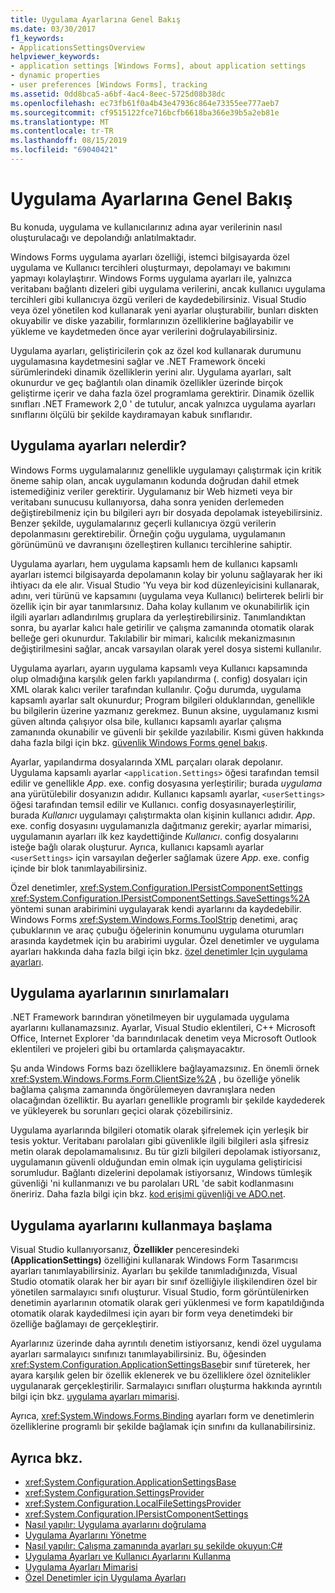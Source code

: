 ```yaml
---
title: Uygulama Ayarlarına Genel Bakış
ms.date: 03/30/2017
f1_keywords:
- ApplicationsSettingsOverview
helpviewer_keywords:
- application settings [Windows Forms], about application settings
- dynamic properties
- user preferences [Windows Forms], tracking
ms.assetid: 0dd8bca5-a6bf-4ac4-8eec-5725d08b38dc
ms.openlocfilehash: ec73fb61f0a4b43e47936c864e73355ee777aeb7
ms.sourcegitcommit: cf9515122fce716bcfb6618ba366e39b5a2eb81e
ms.translationtype: MT
ms.contentlocale: tr-TR
ms.lasthandoff: 08/15/2019
ms.locfileid: "69040421"
---
```

# <a name="application-settings-overview"></a>Uygulama Ayarlarına Genel Bakış
Bu konuda, uygulama ve kullanıcılarınız adına ayar verilerinin nasıl oluşturulacağı ve depolandığı anlatılmaktadır.

 Windows Forms uygulama ayarları özelliği, istemci bilgisayarda özel uygulama ve Kullanıcı tercihleri oluşturmayı, depolamayı ve bakımını yapmayı kolaylaştırır. Windows Forms uygulama ayarları ile, yalnızca veritabanı bağlantı dizeleri gibi uygulama verilerini, ancak kullanıcı uygulama tercihleri gibi kullanıcıya özgü verileri de kaydedebilirsiniz. Visual Studio veya özel yönetilen kod kullanarak yeni ayarlar oluşturabilir, bunları diskten okuyabilir ve diske yazabilir, formlarınızın özelliklerine bağlayabilir ve yükleme ve kaydetmeden önce ayar verilerini doğrulayabilirsiniz.

 Uygulama ayarları, geliştiricilerin çok az özel kod kullanarak durumunu uygulamasına kaydetmesini sağlar ve .NET Framework önceki sürümlerindeki dinamik özelliklerin yerini alır. Uygulama ayarları, salt okunurdur ve geç bağlantılı olan dinamik özellikler üzerinde birçok geliştirme içerir ve daha fazla özel programlama gerektirir. Dinamik özellik sınıfları .NET Framework 2,0 ' de tutulur, ancak yalnızca uygulama ayarları sınıflarını ölçülü bir şekilde kaydıramayan kabuk sınıflarıdır.

## <a name="what-are-application-settings"></a>Uygulama ayarları nelerdir?
 Windows Forms uygulamalarınız genellikle uygulamayı çalıştırmak için kritik öneme sahip olan, ancak uygulamanın kodunda doğrudan dahil etmek istemediğiniz veriler gerektirir. Uygulamanız bir Web hizmeti veya bir veritabanı sunucusu kullanıyorsa, daha sonra yeniden derlemeden değiştirebilmeniz için bu bilgileri ayrı bir dosyada depolamak isteyebilirsiniz. Benzer şekilde, uygulamalarınız geçerli kullanıcıya özgü verilerin depolanmasını gerektirebilir. Örneğin çoğu uygulama, uygulamanın görünümünü ve davranışını özelleştiren kullanıcı tercihlerine sahiptir.

 Uygulama ayarları, hem uygulama kapsamlı hem de kullanıcı kapsamlı ayarları istemci bilgisayarda depolamanın kolay bir yolunu sağlayarak her iki ihtiyacı da ele alır. Visual Studio 'Yu veya bir kod düzenleyicisini kullanarak, adını, veri türünü ve kapsamını (uygulama veya Kullanıcı) belirterek belirli bir özellik için bir ayar tanımlarsınız. Daha kolay kullanım ve okunabilirlik için ilgili ayarları adlandırılmış gruplara da yerleştirebilirsiniz. Tanımlandıktan sonra, bu ayarlar kalıcı hale getirilir ve çalışma zamanında otomatik olarak belleğe geri okunurdur. Takılabilir bir mimari, kalıcılık mekanizmasının değiştirilmesini sağlar, ancak varsayılan olarak yerel dosya sistemi kullanılır.

 Uygulama ayarları, ayarın uygulama kapsamlı veya Kullanıcı kapsamında olup olmadığına karşılık gelen farklı yapılandırma (. config) dosyaları için XML olarak kalıcı veriler tarafından kullanılır. Çoğu durumda, uygulama kapsamlı ayarlar salt okunurdur; Program bilgileri olduklarından, genellikle bu bilgilerin üzerine yazmanız gerekmez. Bunun aksine, uygulamanız kısmi güven altında çalışıyor olsa bile, kullanıcı kapsamlı ayarlar çalışma zamanında okunabilir ve güvenli bir şekilde yazılabilir. Kısmi güven hakkında daha fazla bilgi için bkz. [güvenlik Windows Forms genel bakış](../security-in-windows-forms-overview.md).

 Ayarlar, yapılandırma dosyalarında XML parçaları olarak depolanır. Uygulama kapsamlı ayarlar `<application.Settings>` öğesi tarafından temsil edilir ve genellikle *App*. exe. config dosyasına yerleştirilir; burada *uygulama* ana yürütülebilir dosyanızın adıdır. Kullanıcı kapsamlı ayarlar, `<userSettings>` öğesi tarafından temsil edilir ve Kullanıcı. config dosyasınayerleştirilir, burada *Kullanıcı* uygulamayı çalıştırmakta olan kişinin kullanıcı adıdır. *App*. exe. config dosyasını uygulamanızla dağıtmanız gerekir; ayarlar mimarisi, uygulamanın ayarları ilk kez kaydettiğinde *Kullanıcı*. config dosyalarını isteğe bağlı olarak oluşturur. Ayrıca, kullanıcı kapsamlı ayarlar `<userSettings>` için varsayılan değerler sağlamak üzere *App*. exe. config içinde bir blok tanımlayabilirsiniz.

 Özel denetimler, <xref:System.Configuration.IPersistComponentSettings> <xref:System.Configuration.IPersistComponentSettings.SaveSettings%2A> yöntemi sunan arabirimini uygulayarak kendi ayarlarını da kaydedebilir. Windows Forms <xref:System.Windows.Forms.ToolStrip> denetimi, araç çubuklarının ve araç çubuğu öğelerinin konumunu uygulama oturumları arasında kaydetmek için bu arabirimi uygular. Özel denetimler ve uygulama ayarları hakkında daha fazla bilgi için bkz. [özel denetimler Için uygulama ayarları](application-settings-for-custom-controls.md).

## <a name="limitations-of-application-settings"></a>Uygulama ayarlarının sınırlamaları
 .NET Framework barındıran yönetilmeyen bir uygulamada uygulama ayarlarını kullanamazsınız. Ayarlar, Visual Studio eklentileri, C++ Microsoft Office, Internet Explorer 'da barındırılacak denetim veya Microsoft Outlook eklentileri ve projeleri gibi bu ortamlarda çalışmayacaktır.

 Şu anda Windows Forms bazı özelliklere bağlayamazsınız. En önemli örnek <xref:System.Windows.Forms.Form.ClientSize%2A> , bu özelliğe yönelik bağlama çalışma zamanında öngörülemeyen davranışlara neden olacağından özelliktir. Bu ayarları genellikle programlı bir şekilde kaydederek ve yükleyerek bu sorunları geçici olarak çözebilirsiniz.

 Uygulama ayarlarında bilgileri otomatik olarak şifrelemek için yerleşik bir tesis yoktur. Veritabanı parolaları gibi güvenlikle ilgili bilgileri asla şifresiz metin olarak depolamamalısınız. Bu tür gizli bilgileri depolamak istiyorsanız, uygulamanın güvenli olduğundan emin olmak için uygulama geliştiricisi sorumludur. Bağlantı dizelerini depolamak istiyorsanız, Windows tümleşik güvenliği 'ni kullanmanızı ve bu parolaları URL 'de sabit kodlanmasını öneririz. Daha fazla bilgi için bkz. [kod erişimi güvenliği ve ADO.net](../../data/adonet/code-access-security.md).

## <a name="getting-started-with-application-settings"></a>Uygulama ayarlarını kullanmaya başlama
 Visual Studio kullanıyorsanız, **Özellikler** penceresindeki **(ApplicationSettings)** özelliğini kullanarak Windows Form Tasarımcısı ayarları tanımlayabilirsiniz. Ayarları bu şekilde tanımladığınızda, Visual Studio otomatik olarak her bir ayarı bir sınıf özelliğiyle ilişkilendiren özel bir yönetilen sarmalayıcı sınıfı oluşturur. Visual Studio, form görüntülenirken denetimin ayarlarının otomatik olarak geri yüklenmesi ve form kapatıldığında otomatik olarak kaydedilmesi için ayarı bir form veya denetimdeki bir özelliğe bağlamayı de gerçekleştirir.

 Ayarlarınız üzerinde daha ayrıntılı denetim istiyorsanız, kendi özel uygulama ayarları sarmalayıcı sınıfınızı tanımlayabilirsiniz. Bu, öğesinden <xref:System.Configuration.ApplicationSettingsBase>bir sınıf türeterek, her ayara karşılık gelen bir özellik eklenerek ve bu özelliklere özel öznitelikler uygulanarak gerçekleştirilir. Sarmalayıcı sınıfları oluşturma hakkında ayrıntılı bilgi için bkz. [uygulama ayarları mimarisi](application-settings-architecture.md).

 Ayrıca, <xref:System.Windows.Forms.Binding> ayarları form ve denetimlerin özelliklerine programlı bir şekilde bağlamak için sınıfını da kullanabilirsiniz.

## <a name="see-also"></a>Ayrıca bkz.

- <xref:System.Configuration.ApplicationSettingsBase>
- <xref:System.Configuration.SettingsProvider>
- <xref:System.Configuration.LocalFileSettingsProvider>
- <xref:System.Configuration.IPersistComponentSettings>
- [Nasıl yapılır: Uygulama ayarlarını doğrulama](how-to-validate-application-settings.md)
- [Uygulama Ayarlarını Yönetme](/visualstudio/ide/managing-application-settings-dotnet)
- [Nasıl yapılır: Çalışma zamanında ayarları şu şekilde okuyun:C#](how-to-read-settings-at-run-time-with-csharp.md)
- [Uygulama Ayarları ve Kullanıcı Ayarlarını Kullanma](using-application-settings-and-user-settings.md)
- [Uygulama Ayarları Mimarisi](application-settings-architecture.md)
- [Özel Denetimler için Uygulama Ayarları](application-settings-for-custom-controls.md)
